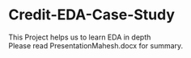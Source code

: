 # Credit-EDA-Case-Study<br>
This Project helps us to learn EDA in depth<br>
Please read PresentationMahesh.docx for summary. 
